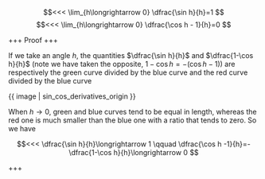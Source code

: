 $$<<< \lim_{h\longrightarrow 0} \dfrac{\sin h}{h}=1 $$
$$<<< \lim_{h\longrightarrow 0} \dfrac{\cos h - 1}{h}=0 $$

+++
Proof
+++

If we take an angle $h$, the quantities $\dfrac{\sin h}{h}$ and $\dfrac{1-\cos h}{h}$ (note we have taken the opposite, $1-\cos h=-(\cos h - 1)$) are respectively the green curve divided by the blue curve and the red curve divided by the blue curve

{{ image | sin_cos_derivatives_origin }}

When $h\longrightarrow 0$, green and blue curves tend to be equal in length, whereas the red one is much smaller than the blue one with a ratio that tends to zero. So we have

$$<<< \dfrac{\sin h}{h}\longrightarrow 1 \qquad \dfrac{\cos h -1}{h}=-\dfrac{1-\cos h}{h}\longrightarrow 0 $$

+++